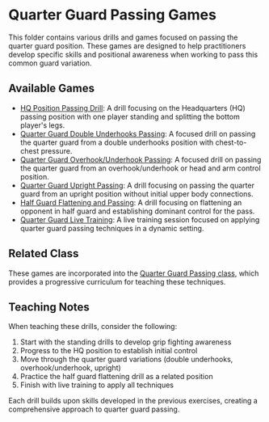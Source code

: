 # Quarter Guard Passing Games

This folder contains various drills and games focused on passing the quarter guard position. These games are designed to help practitioners develop specific skills and positional awareness when working to pass this common guard variation.

## Available Games

- [HQ Position Passing Drill](/games/guard/passing/hq-position-passing-drill.md): A drill focusing on the Headquarters (HQ) passing position with one player standing and splitting the bottom player's legs.
- [Quarter Guard Double Underhooks Passing](/games/guard/passing/quarter-guard-double-underhooks-passing.md): A focused drill on passing the quarter guard from a double underhooks position with chest-to-chest pressure.
- [Quarter Guard Overhook/Underhook Passing](/games/guard/passing/quarter-guard-overhook-underhook-passing.md): A focused drill on passing the quarter guard from an overhook/underhook or head and arm control position.
- [Quarter Guard Upright Passing](/games/guard/passing/quarter-guard-upright-passing.md): A drill focusing on passing the quarter guard from an upright position without initial upper body connections.
- [Half Guard Flattening and Passing](/games/guard/passing/half-guard-flattening-and-passing.md): A drill focusing on flattening an opponent in half guard and establishing dominant control for the pass.
- [Quarter Guard Live Training](/games/guard/passing/quarter-guard-live-training.md): A live training session focused on applying quarter guard passing techniques in a dynamic setting.

## Related Class

These games are incorporated into the [Quarter Guard Passing class](/classes/guard/passing/quarter-guard-passing.md), which provides a progressive curriculum for teaching these techniques.

## Teaching Notes

When teaching these drills, consider the following:

1. Start with the standing drills to develop grip fighting awareness
2. Progress to the HQ position to establish initial control
3. Move through the quarter guard variations (double underhooks, overhook/underhook, upright)
4. Practice the half guard flattening drill as a related position
5. Finish with live training to apply all techniques

Each drill builds upon skills developed in the previous exercises, creating a comprehensive approach to quarter guard passing.

